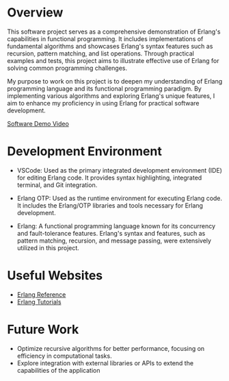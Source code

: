 # Overview

This software project serves as a comprehensive demonstration of Erlang's capabilities in functional programming. It includes implementations of fundamental algorithms and showcases Erlang's syntax features such as recursion, pattern matching, and list operations. Through practical examples and tests, this project aims to illustrate effective use of Erlang for solving common programming challenges.

My purpose to work on this project is to deepen my understanding of Erlang programming language and its functional programming paradigm. By implementing various algorithms and exploring Erlang's unique features, I aim to enhance my proficiency in using Erlang for practical software development.
   
[Software Demo Video](http://youtube.link.goes.here)

# Development Environment

* VSCode: Used as the primary integrated development environment (IDE) for editing Erlang code. It provides syntax highlighting, integrated terminal, and Git integration.

* Erlang OTP: Used as the runtime environment for executing Erlang code. It includes the Erlang/OTP libraries and tools necessary for Erlang development.

* Erlang: A functional programming language known for its concurrency and fault-tolerance features. Erlang's syntax and features, such as pattern matching, recursion, and message passing, were extensively utilized in this project.

# Useful Websites

* [Erlang Reference](https://www.erlang.org/doc/apps/stdlib/api-reference.html)
* [Erlang Tutorials](https://www.tutorialspoint.com/erlang/index.htm)

# Future Work

* Optimize recursive algorithms for better performance, focusing on efficiency in computational tasks.
* Explore integration with external libraries or APIs to extend the capabilities of the application